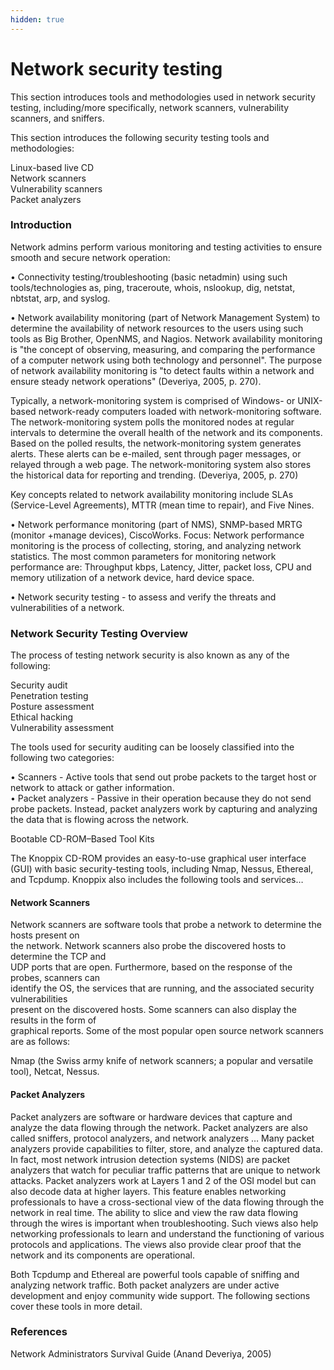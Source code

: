 ```yaml
---
hidden: true
---
```


# Network security testing

This section introduces tools and methodologies used in network security testing, including/more specifically, network scanners, vulnerability scanners, and sniffers.

This section introduces the following security testing tools and methodologies:

Linux-based live CD\
Network scanners\
Vulnerability scanners\
Packet analyzers

### Introduction

Network admins perform various monitoring and testing activities to ensure smooth and secure network operation:

• Connectivity testing/troubleshooting (basic netadmin) using such tools/technologies as, ping, traceroute, whois, nslookup, dig, netstat, nbtstat, arp, and syslog.

• Network availability monitoring (part of Network Management System) to determine the availability of network resources to the users using such tools as Big Brother, OpenNMS, and Nagios. Network availability monitoring is "the concept of observing, measuring, and comparing the performance of a computer network using both technology and personnel". The purpose of network availability monitoring is "to detect faults within a network and ensure steady network operations" (Deveriya, 2005, p. 270).

Typically, a network-monitoring system is comprised of Windows- or UNIX-based network-ready computers loaded with network-monitoring software. The network-monitoring system polls the monitored nodes at regular intervals to determine the overall health of the network and its components. Based on the polled results, the network-monitoring system generates alerts. These alerts can be e-mailed, sent through pager messages, or relayed through a web page. The network-monitoring system also stores the historical data for reporting and trending. (Deveriya, 2005, p. 270)

Key concepts related to network availability monitoring include SLAs (Service-Level Agreements), MTTR (mean time to repair), and Five Nines.

• Network performance monitoring (part of NMS), SNMP-based MRTG (monitor +manage devices), CiscoWorks. Focus: Network performance monitoring is the process of collecting, storing, and analyzing network statistics. The most common parameters for monitoring network performance are: Throughput kbps, Latency, Jitter, packet loss, CPU and memory utilization of a network device, hard device space.

• Network security testing - to assess and verify the threats and vulnerabilities of a network.&#x20;

### Network Security Testing Overview

The process of testing network security is also known as any of the following:

Security audit\
Penetration testing\
Posture assessment\
Ethical hacking\
Vulnerability assessment

The tools used for security auditing can be loosely classified into the following two categories:

• Scanners - Active tools that send out probe packets to the target host or network to attack or gather information.\
• Packet analyzers - Passive in their operation because they do not send probe packets. Instead, packet analyzers work by capturing and analyzing the data that is flowing across the network.

Bootable CD-ROM–Based Tool Kits

The Knoppix CD-ROM provides an easy-to-use graphical user interface (GUI) with basic security-testing tools, including Nmap, Nessus, Ethereal, and Tcpdump. Knoppix also includes the following tools and services…

#### Network Scanners

Network scanners are software tools that probe a network to determine the hosts present on\
the network. Network scanners also probe the discovered hosts to determine the TCP and\
UDP ports that are open. Furthermore, based on the response of the probes, scanners can\
identify the OS, the services that are running, and the associated security vulnerabilities\
present on the discovered hosts. Some scanners can also display the results in the form of\
graphical reports. Some of the most popular open source network scanners are as follows:

Nmap (the Swiss army knife of network scanners; a popular and versatile tool), Netcat, Nessus.

#### Packet Analyzers

Packet analyzers are software or hardware devices that capture and analyze the data flowing through the network. Packet analyzers are also called sniffers, protocol analyzers, and network analyzers … Many packet analyzers provide capabilities to filter, store, and analyze the captured data. In fact, most network intrusion detection systems (NIDS) are packet analyzers that watch for peculiar traffic patterns that are unique to network attacks. Packet analyzers work at Layers 1 and 2 of the OSI model but can also decode data at higher layers. This feature enables networking professionals to have a cross-sectional view of the data flowing through the network in real time. The ability to slice and view the raw data flowing through the wires is important when troubleshooting. Such views also help networking professionals to learn and understand the functioning of various protocols and applications. The views also provide clear proof that the network and its components are operational.

Both Tcpdump and Ethereal are powerful tools capable of sniffing and analyzing network traffic. Both packet analyzers are under active development and enjoy community wide support. The following sections cover these tools in more detail.

### References

Network Administrators Survival Guide (Anand Deveriya, 2005)
